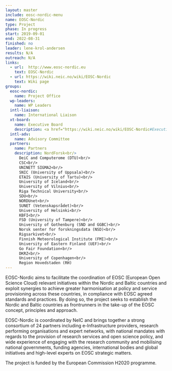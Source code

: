 ```yaml
---
layout: master
include: eosc-nordic-menu
name: EOSC-Nordic
type: Project
phase: In progress
start: 2019-09-01
end: 2022-08-31
finished: no
leader: lene-krol-andersen
results: N/A
outreach: N/A
links:
  - url:  http://www.eosc-nordic.eu
    text: EOSC-Nordic
  - url: https://wiki.neic.no/wiki/EOSC-Nordic
    text: Wiki page
groups:
  eosc-nordic:
    name: Project Office
  wp-leaders:
    name: WP Leaders
  intl-liaison:
    name: International Liaison
  xt-board:
    name: Executive Board
    description: <a href="https://wiki.neic.no/wiki/EOSC-Nordic#Executive_board">Executive board members</a>
  intl-adv:
    name: Advisory Committee
  partners:
    name: Partners
    description: NordForsk<br/>
      DeiC and Computerome (DTU)<br/>
      CSC<br/>
      UNINETT SIGMA2<br/>
      SNIC (University of Uppsala)<br/>
      ETAIS (University of Tartu)<br/>
      University of Iceland<br/>
      University of Vilnius<br/>
      Riga Technical University<br/>
      SDU<br/>
      NORDUnet<br/>
      SUNET (Vetenskapsrådet)<br/>
      University of Helsinki<br/>
      KBFI<br/>
      FSD (University of Tampere)<br/>
      University of Gothenburg (SND and GGBC)<br/>
      Norsk senter for forskningsdata (NSD)<br/>
      Rigsarkivet<br/>
      Finnish Meteorological Institute (FMI)<br/>
      University of Eastern Finland (UEF)<br/>
      Go Fair Foundation<br/>
      DKRZ<br/>
      University of Copenhagen<br/>
      Region Hovedstaden (RH)
---
```

EOSC-Nordic aims to facilitate the coordination of EOSC (European Open Science Cloud) relevant initiatives within the Nordic and Baltic countries and exploit synergies to achieve greater harmonisation at policy and service provisioning across these countries, in compliance with EOSC agreed standards and practices. By doing so, the project seeks to establish the Nordic and Baltic countries as frontrunners in the take-up of the EOSC concept, principles and approach.

EOSC-Nordic is coordinated by NeIC and brings together a strong consortium of 24 partners including e-Infrastructure providers, research performing organisations and expert networks, with national mandates with regards to the provision of research services and open science policy, and wide experience of engaging with the research community and mobilising national governments, funding agencies, international bodies and global initiatives and high-level experts on EOSC strategic matters.

The project is funded by the European Commission H2020 programme.
